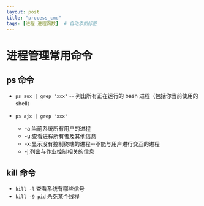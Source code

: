 ```yaml
---
layout: post
title: "process_cmd"
tags: [进程 进程函数]  # 自动添加标签
---
```


# 进程管理常用命令

## ps 命令

- `ps aux | grep "xxx"` -- 列出所有正在运行的 bash 进程（包括你当前使用的 shell）
- `ps ajx | grep "xxx"`
  
  - -a:当前系统所有用户的进程
  - -u:查看进程所有者及其他信息
  - -x:显示没有控制终端的进程--不能与用户进行交互的进程
  - -j:列出与作业控制相关的信息

## kill 命令

- `kill -l` 查看系统有哪些信号
- `kill -9 pid` 杀死某个线程
